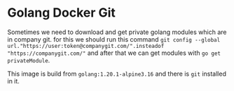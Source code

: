 # Golang Docker Git
Sometimes we need to download and get private golang modules which are in company git. for this we should run this command
`git config --global url."https://user:token@companygit.com/".insteadof "https://companygit.com/"`
and after that we can get modules with 
`go get privateModule`.

This image is build from `golang:1.20.1-alpine3.16` and there is `git` installed in it.
